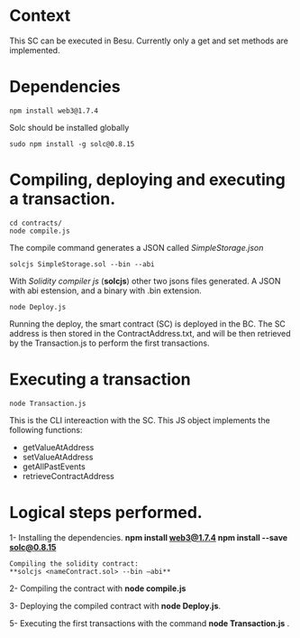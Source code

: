 # Context

This SC can be executed in Besu.
Currently only a get and set methods are implemented.

# Dependencies

```
npm install web3@1.7.4
```

Solc should be installed globally

```
sudo npm install -g solc@0.8.15
```



# Compiling, deploying and executing a transaction.

```
cd contracts/
node compile.js
```
The compile command generates a JSON called _SimpleStorage.json_

```
solcjs SimpleStorage.sol --bin --abi
```

With _Solidity compiler js_ (**solcjs**) other two jsons files generated. A JSON with abi estension, and a binary with .bin extension.

```
node Deploy.js
```

Running the deploy, the smart contract (SC) is deployed in the BC.
The SC address is then stored in the ContractAddress.txt, and will be then retrieved by the Transaction.js to perform the first transactions.



# Executing a transaction

```
node Transaction.js
```

This is the CLI intereaction with the SC.
This JS object implements the following functions:
- getValueAtAddress
- setValueAtAddress
- getAllPastEvents
- retrieveContractAddress



# Logical steps performed.

1-	Installing the dependencies.
    **npm install web3@1.7.4
    npm install --save solc@0.8.15**
    
    Compiling the solidity contract:
    **solcjs <nameContract.sol> --bin –abi**

2-	Compiling the contract with **node compile.js**

3-	Deploying the compiled contract with **node Deploy.js**.

5-	Executing the first transactions with the command **node Transaction.js** .
